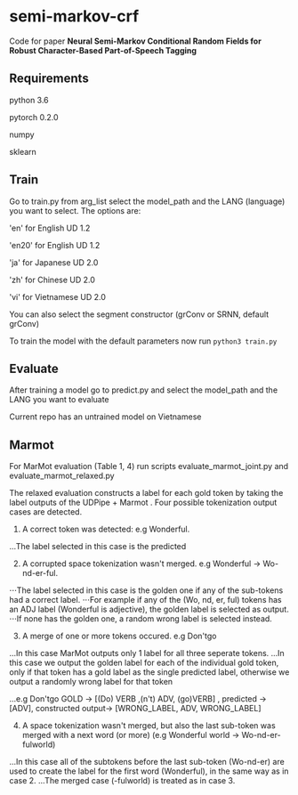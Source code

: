 # semi-markov-crf

Code for paper **Neural Semi-Markov Conditional Random Fields for Robust Character-Based Part-of-Speech Tagging**

## Requirements
python 3.6

pytorch 0.2.0

numpy

sklearn


## Train

Go to train.py from arg\_list select the model\_path and the LANG (language) you want to select. The options are:

'en' for English  UD 1.2 

'en20' for English  UD 1.2 

'ja' for Japanese UD 2.0

'zh' for Chinese UD 2.0

'vi' for Vietnamese UD 2.0


You can also select the segment constructor (grConv or SRNN, default grConv)

To train the model with the default parameters now run `python3 train.py`

## Evaluate

After training a model go to predict.py and select the model\_path and the LANG you want to evaluate

Current repo has an untrained model on Vietnamese

## Marmot

For MarMot evaluation (Table 1, 4) run scripts evaluate_marmot_joint.py and evaluate_marmot_relaxed.py


The relaxed evaluation constructs a label for each gold token by taking the label outputs of the UDPipe + Marmot
. 
Four possible tokenization output cases are detected.

1. A correct token was detected: e.g Wonderful.

 ...The label selected in this case is the predicted

2. A corrupted space tokenization wasn't merged. e.g Wonderful -> Wo-nd-er-ful.

⋅⋅⋅The label selected in this case is the golden one if any of the sub-tokens had a correct label.
⋅⋅⋅For example if any of the (Wo, nd, er, ful) tokens has an ADJ label (Wonderful is adjective), the golden label is selected as output.
⋅⋅⋅If none has the golden one, a random wrong label is selected instead.


3. A merge of one or more tokens occured. e.g Don'tgo

...In this case MarMot outputs only 1 label for all three seperate tokens.
...In this case we output the golden label for each of the individual gold token, only if that token has a gold label as the single predicted label, otherwise we output a randomly wrong label for that token

...e.g Don'tgo GOLD -> [(Do) VERB ,(n't) ADV, (go)VERB] , predicted -> [ADV], constructed output-> [WRONG_LABEL, ADV, WRONG_LABEL]


4. A space tokenization wasn't merged, but also the last sub-token was merged with a next word (or more) (e.g Wonderful world -> Wo-nd-er-fulworld)

...In this case all of the subtokens before the last sub-token (Wo-nd-er) are used to create the label for the first word (Wonderful), in the same way as in case 2.
...The merged case (-fulworld) is treated as in case 3.









